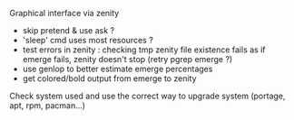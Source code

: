 Graphical interface via zenity
- skip pretend & use ask ?
- 'sleep' cmd uses most resources ?
- test errors in zenity : checking tmp zenity file existence fails as if emerge fails, zenity doesn't stop (retry pgrep emerge ?)
- use genlop to better estimate emerge percentages
- get colored/bold output from emerge to zenity

Check system used and use the correct way to upgrade system (portage, apt, rpm, pacman...)

